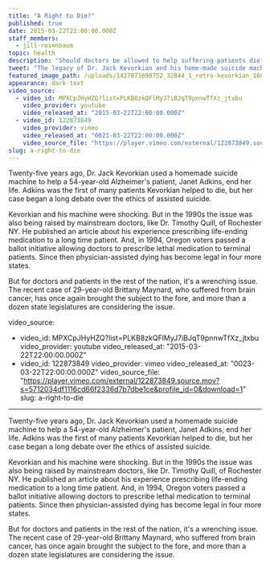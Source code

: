 ```yaml
---
title: "A Right to Die?"
published: true
date: 2015-03-22T22:00:00.000Z
staff_members:
  - jill-rosenbaum
topic: health
description: "Should doctors be allowed to help suffering patients die? Twenty-five years ago, with his homemade suicide machine, Dr. Jack Kevorkian raised that question. It's an issue Americans still struggle with today."
tweet: "The legacy of Dr. Jack Kevorkian and his home-made suicide machine on today's Right to Die movement "
featured_image_path: /uploads/1427071690752_32844_1_retro-kevorkian_1600.jpg
appearance: dark-text
video_source:
  - video_id: MPXCpJHyHZQ?list=PLKB8zkQFlMyJ7iBJqT9pnnwTfXz_jtxbu
    video_provider: youtube
    video_released_at: "2015-03-22T22:00:00.000Z"
  - video_id: 122873849
    video_provider: vimeo
    video_released_at: "0023-03-22T22:00:00.000Z"
    video_source_file: "https://player.vimeo.com/external/122873849.source.mov?s=5712034df1116cd66f2336d7b7dbe1ce&profile_id=0&download=1"
slug: a-right-to-die
---
```


Twenty-five years ago, Dr. Jack Kevorkian used a homemade suicide machine to help a 54-year-old Alzheimer's patient, Janet Adkins, end her life. Adkins was the first of many patients Kevorkian helped to die, but her case began a long debate over the ethics of assisted suicide.

<span class="s1">Kevorkian and his machine were shocking. But in the 1990s the issue was also being raised by mainstream doctors, like Dr. Timothy Quill, of Rochester NY. He published an article about his experience prescribing life-ending medication to a long time patient. And, in 1994, Oregon voters passed a ballot initiative allowing doctors to prescribe lethal medication to terminal patients. Since then physician-assisted dying has become legal in four more states.</span>

<span class="s1">But for doctors and patients in the rest of the nation, it's a wrenching issue. The recent case of 29-year-old Brittany Maynard, who suffered from brain cancer, has once again brought the subject to the fore, and more than a dozen state legislatures are considering the issue.</span>

video_source:
  - video_id: MPXCpJHyHZQ?list=PLKB8zkQFlMyJ7iBJqT9pnnwTfXz_jtxbu
    video_provider: youtube
    video_released_at: "2015-03-22T22:00:00.000Z"
  - video_id: 122873849
    video_provider: vimeo
    video_released_at: "0023-03-22T22:00:00.000Z"
    video_source_file: "https://player.vimeo.com/external/122873849.source.mov?s=5712034df1116cd66f2336d7b7dbe1ce&profile_id=0&download=1"
slug: a-right-to-die
---

Twenty-five years ago, Dr. Jack Kevorkian used a homemade suicide machine to help a 54-year-old Alzheimer's patient, Janet Adkins, end her life. Adkins was the first of many patients Kevorkian helped to die, but her case began a long debate over the ethics of assisted suicide.

<span class="s1">Kevorkian and his machine were shocking. But in the 1990s the issue was also being raised by mainstream doctors, like Dr. Timothy Quill, of Rochester NY. He published an article about his experience prescribing life-ending medication to a long time patient. And, in 1994, Oregon voters passed a ballot initiative allowing doctors to prescribe lethal medication to terminal patients. Since then physician-assisted dying has become legal in four more states.</span>

<span class="s1">But for doctors and patients in the rest of the nation, it's a wrenching issue. The recent case of 29-year-old Brittany Maynard, who suffered from brain cancer, has once again brought the subject to the fore, and more than a dozen state legislatures are considering the issue.</span>

